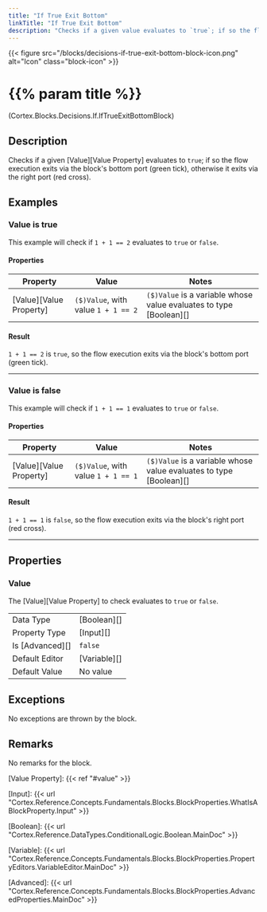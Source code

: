 ```yaml
---
title: "If True Exit Bottom"
linkTitle: "If True Exit Bottom"
description: "Checks if a given value evaluates to `true`; if so the flow execution exits via the block's bottom port, otherwise it exits via the right port."
---
```


{{< figure src="/blocks/decisions-if-true-exit-bottom-block-icon.png" alt="Icon" class="block-icon" >}}

# {{% param title %}}

<p class="namespace">(Cortex.Blocks.Decisions.If.IfTrueExitBottomBlock)</p>

## Description

Checks if a given [Value][Value Property] evaluates to `true`; if so the flow execution exits via the block's bottom port (green tick), otherwise it exits via the right port (red cross).

## Examples

### Value is true

This example will check if `1 + 1 == 2` evaluates to `true` or `false`.

#### Properties

| Property           | Value                     | Notes                                    |
|--------------------|---------------------------|------------------------------------------|
| [Value][Value Property] | `($)Value`, with value `1 + 1 == 2` | `($)Value` is a variable whose value evaluates to type [Boolean][] |

#### Result

`1 + 1 == 2` is `true`, so the flow execution exits via the block's bottom port (green tick).

***

### Value is false

This example will check if `1 + 1 == 1` evaluates to `true` or `false`.

#### Properties

| Property           | Value                     | Notes                                    |
|--------------------|---------------------------|------------------------------------------|
| [Value][Value Property] | `($)Value`, with value `1 + 1 == 1` | `($)Value` is a variable whose value evaluates to type [Boolean][] |

#### Result

`1 + 1 == 1` is `false`, so the flow execution exits via the block's right port (red cross).

***

## Properties

### Value

The [Value][Value Property] to check evaluates to `true` or `false`.

| | |
|--------------------|---------------------------|
| Data Type | [Boolean][] |
| Property Type | [Input][] |
| Is [Advanced][] | `false` |
| Default Editor | [Variable][] |
| Default Value | No value |

## Exceptions

No exceptions are thrown by the block.

## Remarks

No remarks for the block.

[Value Property]: {{< ref "#value" >}}

[Input]: {{< url "Cortex.Reference.Concepts.Fundamentals.Blocks.BlockProperties.WhatIsABlockProperty.Input" >}}

[Boolean]: {{< url "Cortex.Reference.DataTypes.ConditionalLogic.Boolean.MainDoc" >}}

[Variable]: {{< url "Cortex.Reference.Concepts.Fundamentals.Blocks.BlockProperties.PropertyEditors.VariableEditor.MainDoc" >}}

[Advanced]: {{< url "Cortex.Reference.Concepts.Fundamentals.Blocks.BlockProperties.AdvancedProperties.MainDoc" >}}
